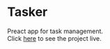 # Tasker
 Preact app for task management.  
 Click [here](https://rileysun.github.io/Tasker/index.html) to see the project live.